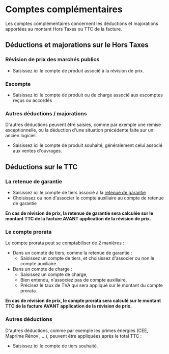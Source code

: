 # Comptes complémentaires

Les comptes complémentaires concernent les déductions et majorations apportées au montant Hors Taxes ou TTC de la facture.

## Déductions et majorations sur le Hors Taxes

### Révision de prix des marchés publics

* Saisissez ici le compte de produit associé à la révision de prix.

### Escompte

* Saisissez ici le compte de produit ou de charge  associé aux escomptes reçus ou accordés

### Autres déductions / majorations

D'autres déductions peuvent être saisies, comme par exemple une remise exceptionnelle, ou la déduction d'une situation précédente faite sur un ancien logiciel.

* Saisissez ici le compte de produit souhaité, généralement celui associé aux ventes d'ouvrages.

## Déductions sur le TTC

### La retenue de garantie

* Saisissez ici le compte de tiers associé à la [retenue de garantie](../../les-devis/creer-and-saisir-un-devis/deductions-complementaires/retenue-de-garantie.md)
* Choisissez ou non d'associer le compte auxiliaire au compte de retenue de garantie

**En cas de révision de prix, la retenue de garantie sera calculée sur le montant TTC de la facture AVANT application de la révision de prix.**

### Le compte prorata

Le compte prorata peut se comptabiliser de 2 manières :

* Dans un compte de tiers, comme la retenue de garantie :
  * Saisissez un compte de tiers, et choisissez d'associer ou non le compte auxiliaire.
* Dans un compte de charge :
  * Saisissez un compte de charge,
  * Bien entendu, n'associez pas de compte auxiliaire,
  * Précisez le taux de TVA qui sera appliqué sur le montant du compte prorata.

**En cas de révision de prix, le compte prorata sera calculé sur le montant TTC de la facture AVANT application de la révision de prix.**

### Autres déductions

D'autres déductions, comme par exemple les primes énergies (CEE, Maprime Rénov', ...), peuvent être appliquées après le total TTC :

* Saisissez ici le compte de tiers souhaité.
